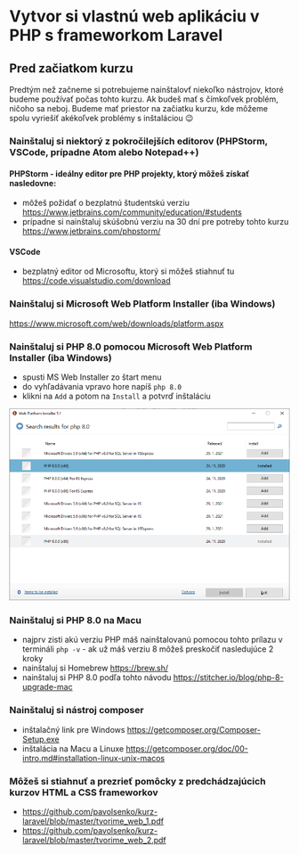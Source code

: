 # Vytvor si vlastnú web aplikáciu v PHP s frameworkom Laravel

## Pred začiatkom kurzu

Predtým než začneme si potrebujeme nainštalovť niekoľko nástrojov, ktoré budeme používať počas tohto kurzu. 
Ak budeš mať s čímkoľvek problém, ničoho sa neboj. Budeme mať priestor na začiatku kurzu, kde môžeme spolu vyriešiť akékoľvek problémy s inštaláciou 😉

### Nainštaluj si niektorý z pokročilejších editorov (PHPStorm, VSCode, prípadne Atom alebo Notepad++)

#### PHPStorm - ideálny editor pre PHP projekty, ktorý môžeš získať nasledovne:

- môžeš požidať o bezplatnú študentskú verziu https://www.jetbrains.com/community/education/#students
- prípadne si nainštaluj skúšobnú verziu na 30 dní pre potreby tohto kurzu https://www.jetbrains.com/phpstorm/

#### VSCode 
  - bezplatný editor od Microsoftu, ktorý si môžeš stiahnuť tu https://code.visualstudio.com/download

### Nainštaluj si Microsoft Web Platform Installer (iba Windows)

https://www.microsoft.com/web/downloads/platform.aspx

### Nainštaluj si PHP 8.0 pomocou Microsoft Web Platform Installer (iba Windows)
- spusti MS Web Installer zo štart menu
- do vyhľadávania vpravo hore napíš `php 8.0`
- klikni na `Add` a potom na `Install` a potvrď inštaláciu

![](install_php_8.0.png)

### Nainštaluj si PHP 8.0 na Macu
- najprv zisti akú verziu PHP máš nainštalovanú pomocou tohto prílazu v termináli `php -v` - ak už máš verziu 8 môžeš preskočiť nasledujúce 2 kroky
- nainštaluj si Homebrew https://brew.sh/
- nainštaluj si PHP 8.0 podľa tohto návodu https://stitcher.io/blog/php-8-upgrade-mac

### Nainštaluj si nástroj composer
- inštalačný link pre Windows https://getcomposer.org/Composer-Setup.exe
- inštalácia na Macu a Linuxe https://getcomposer.org/doc/00-intro.md#installation-linux-unix-macos

### Môžeš si stiahnuť a prezrieť pomôcky z predchádzajúcich kurzov HTML a CSS frameworkov
- https://github.com/pavolsenko/kurz-laravel/blob/master/tvorime_web_1.pdf
- https://github.com/pavolsenko/kurz-laravel/blob/master/tvorime_web_2.pdf







